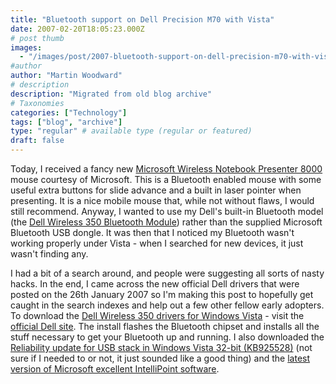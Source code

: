 ```yaml
---
title: "Bluetooth support on Dell Precision M70 with Vista"
date: 2007-02-20T18:05:23.000Z
# post thumb
images:
  - "/images/post/2007-bluetooth-support-on-dell-precision-m70-with-vista.jpg"
#author
author: "Martin Woodward"
# description
description: "Migrated from old blog archive"
# Taxonomies
categories: ["Technology"]
tags: ["blog", "archive"]
type: "regular" # available type (regular or featured)
draft: false
---
```


Today, I received a fancy new [Microsoft Wireless Notebook Presenter 8000](http://www.microsoft.com/hardware/mouseandkeyboard/productdetails.aspx?pid=085) mouse courtesy of Microsoft.  This is a Bluetooth enabled mouse with some useful extra buttons for slide advance and a built in laser pointer when presenting.  It is a nice mobile mouse that, while not without flaws, I would still recommend.  Anyway, I wanted to use my Dell's built-in Bluetooth model (the [Dell Wireless 350 Bluetooth Module](http://support.dell.com/support/downloads/download.aspx?c=us&l=en&s=gen&releaseid=R142181&SystemID=LATITUDE%20PRECISION%20M65&os=WLH&osl=en&deviceid=7388&devlib=0&typecnt=1&vercnt=1&formatcnt=1&libid=5&fileid=189724)) rather than the supplied Microsoft Bluetooth USB dongle.  It was then that I noticed my Bluetooth wasn't working properly under Vista - when I searched for new devices, it just wasn't finding any. 

I had a bit of a search around, and people were suggesting all sorts of nasty hacks.  In the end, I came across the new official Dell drivers that were posted on the 26th January 2007 so I'm making this post to hopefully get caught in the search indexes and help out a few other fellow early adopters.  To download the [Dell Wireless 350 drivers for Windows Vista](http://support.dell.com/support/downloads/download.aspx?c=us&l=en&s=gen&releaseid=R142181&SystemID=LATITUDE%20PRECISION%20M65&os=WLH&osl=en&deviceid=7388&devlib=0&typecnt=1&vercnt=1&formatcnt=1&libid=5&fileid=189724) - visit the [official Dell site](http://support.dell.com/support/downloads/download.aspx?c=us&l=en&s=gen&releaseid=R142181&SystemID=LATITUDE%20PRECISION%20M65&os=WLH&osl=en&deviceid=7388&devlib=0&typecnt=1&vercnt=1&formatcnt=1&libid=5&fileid=189724).  The install flashes the Bluetooth chipset and installs all the stuff necessary to get your Bluetooth up and running.  I also downloaded the [Reliability update for USB stack in Windows Vista 32-bit (KB925528)](http://www.microsoft.com/downloads/details.aspx?FamilyId=A583E590-1204-4F94-8EE1-063071797427) (not sure if I needed to or not, it just sounded like a good thing) and the [latest version of Microsoft excellent IntelliPoint software](http://www.microsoft.com/hardware/mouseandkeyboard/Download.mspx).